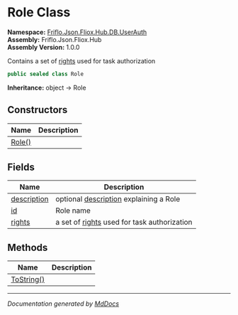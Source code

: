 ﻿<!--  
  <auto-generated>   
    The contents of this file were generated by a tool.  
    Changes to this file may be list if the file is regenerated  
  </auto-generated>   
-->

# Role Class

**Namespace:** [Friflo.Json.Fliox.Hub.DB.UserAuth](../index.md)  
**Assembly:** Friflo.Json.Fliox.Hub  
**Assembly Version:** 1.0.0

Contains a set of [rights](fields/rights.md) used for task authorization

```csharp
public sealed class Role
```

**Inheritance:** object → Role

## Constructors

| Name                            | Description |
| ------------------------------- | ----------- |
| [Role()](constructors/index.md) |             |

## Fields

| Name                                 | Description                                                     |
| ------------------------------------ | --------------------------------------------------------------- |
| [description](fields/description.md) | optional [description](fields/description.md) explaining a Role |
| [id](fields/id.md)                   | Role name                                                       |
| [rights](fields/rights.md)           | a set of [rights](fields/rights.md) used for task authorization |

## Methods

| Name                              | Description |
| --------------------------------- | ----------- |
| [ToString()](methods/ToString.md) |             |

___

*Documentation generated by [MdDocs](https://github.com/ap0llo/mddocs)*
